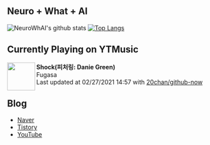 ## Neuro + What + AI

![NeuroWhAI's github stats](https://github-readme-stats.vercel.app/api?username=neurowhai&count_private=true&show_icons=true)
[![Top Langs](https://github-readme-stats.vercel.app/api/top-langs/?username=neurowhai&layout=compact)](https://github.com/anuraghazra/github-readme-stats)

## Currently Playing on YTMusic

[<img align="left" height="65" src="https://lh3.googleusercontent.com/qp9g0H0zsk7G2sXnmVjyIlhQW1Rev-skaiefQtRgy-VWy0uG5RejTR6uT8KjWQdkcEIqWeudUrtDG-FP">](https://music.youtube.com/channel/UC3__BWmcxUqrnnXIhpy0H2Q)

**Shock(피처링: Danie Green)**  
Fugasa  
Last updated at 02/27/2021 14:57 with [20chan/github-now](https://github.com/20chan/github-now)

## Blog

- [Naver](http://blog.naver.com/neurowhai)
- [Tistory](http://neurowhai.tistory.com/)
- [YouTube](https://www.youtube.com/channel/UCB_v1xU6laBHOeH6z4L-Mtw)
